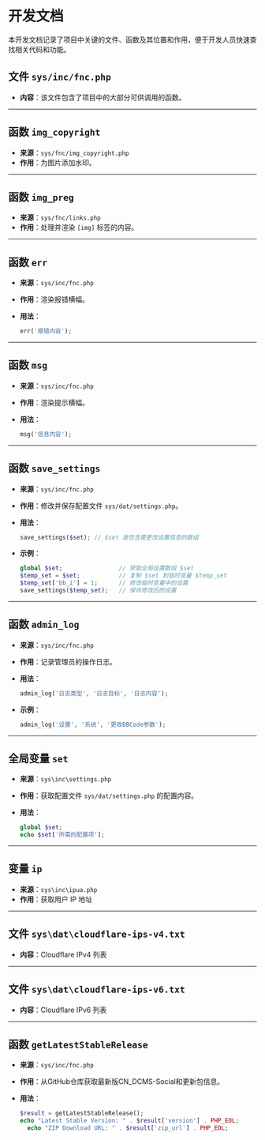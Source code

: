 # 开发文档

本开发文档记录了项目中关键的文件、函数及其位置和作用，便于开发人员快速查找相关代码和功能。

## 文件 `sys/inc/fnc.php`

- **内容**：该文件包含了项目中的大部分可供调用的函数。

---

## 函数 `img_copyright`

- **来源**：`sys/fnc/img_copyright.php`
- **作用**：为图片添加水印。

---

## 函数 `img_preg`

- **来源**：`sys/fnc/links.php`
- **作用**：处理并渲染 `[img]` 标签的内容。

---

## 函数 `err`

- **来源**：`sys/inc/fnc.php`
- **作用**：渲染报错横幅。
- **用法**：

  ```php
  err('报错内容');
  ```

---

## 函数 `msg`

- **来源**：`sys/inc/fnc.php`
- **作用**：渲染提示横幅。
- **用法**：

  ```php
  msg('信息内容');
  ```

---

## 函数 `save_settings`

- **来源**：`sys/inc/fnc.php`
- **作用**：修改并保存配置文件 `sys/dat/settings.php`。
- **用法**：

  ```php
  save_settings($set); // $set 是包含要更改设置信息的数组
  ```

- **示例**：

  ```php
  global $set;                // 获取全局设置数组 $set
  $temp_set = $set;           // 复制 $set 到临时变量 $temp_set
  $temp_set['bb_i'] = 1;      // 修改临时变量中的设置
  save_settings($temp_set);   // 保存修改后的设置
  ```

---

## 函数 `admin_log`

- **来源**：`sys/inc/fnc.php`
- **作用**：记录管理员的操作日志。
- **用法**：

  ```php
  admin_log('日志类型', '日志目标', '日志内容');
  ```

- **示例**：

  ```php
  admin_log('设置', '系统', '更改BBCode参数');
  ```

---

## 全局变量 `set`

- **来源**：`sys\inc\settings.php`
- **作用**：获取配置文件 `sys/dat/settings.php` 的配置内容。
- **用法**：

  ```php
  global $set;
  echo $set['所需的配置项'];
  ```

---

## 变量 `ip`

- **来源**：`sys\inc\ipua.php`
- **作用**：获取用户 IP 地址

---

## 文件 `sys\dat\cloudflare-ips-v4.txt`

- **内容**：Cloudflare IPv4 列表

---

## 文件 `sys\dat\cloudflare-ips-v6.txt`

- **内容**：Cloudflare IPv6 列表

---

## 函数 `getLatestStableRelease`

- **来源**：`sys/inc/fnc.php`
- **作用**：从GitHub仓库获取最新版CN_DCMS-Social和更新包信息。
- **用法**：

  ```php
  $result = getLatestStableRelease();
  echo "Latest Stable Version: " . $result['version'] . PHP_EOL;
	echo "ZIP Download URL: " . $result['zip_url'] . PHP_EOL;
  ```
